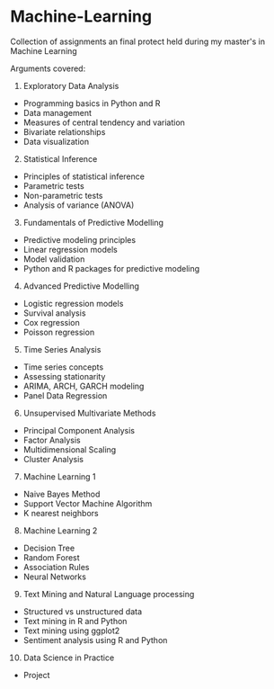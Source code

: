 # Machine-Learning

Collection of assignments an final protect held during my master's in Machine Learning

Arguments covered:

1. Exploratory Data Analysis
  - Programming basics in Python and R
  - Data management
  - Measures of central tendency and variation
  - Bivariate relationships
  - Data visualization

2. Statistical Inference
  - Principles of statistical inference
  - Parametric tests
  - Non-parametric tests
  - Analysis of variance (ANOVA)
    
3. Fundamentals of Predictive Modelling
  - Predictive modeling principles
  - Linear regression models
  - Model validation
  - Python and R packages for predictive modeling

4. Advanced Predictive Modelling
  - Logistic regression models
  - Survival analysis
  - Cox regression
  - Poisson regression
    
5. Time Series Analysis
  - Time series concepts
  - Assessing stationarity
  - ARIMA, ARCH, GARCH modeling
  - Panel Data Regression
    
6. Unsupervised Multivariate Methods
  - Principal Component Analysis
  - Factor Analysis
  - Multidimensional Scaling
  - Cluster Analysis
    
7. Machine Learning 1
  - Naive Bayes Method
  - Support Vector Machine Algorithm
  - K nearest neighbors
    
8. Machine Learning 2
  - Decision Tree
  - Random Forest
  - Association Rules
  - Neural Networks
    
9. Text Mining and Natural Language processing
  - Structured vs unstructured data
  - Text mining in R and Python
  - Text mining using ggplot2
  - Sentiment analysis using R and Python
    
10. Data Science in Practice
  - Project
